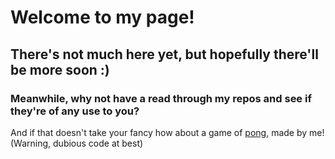 # Welcome to my page!
## There's not much here yet, but hopefully there'll be more soon :)
### Meanwhile, why not have a read through my repos and see if they're of any use to you?
And if that doesn't take your fancy how about a game of [pong](pong.html), made by me! (Warning, dubious code at best)
